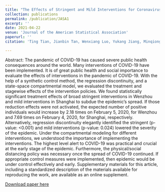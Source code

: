 ```yaml
---
title: "The Effects of Stringent and Mild Interventions for Coronavirus Pandemic"
collection: publications
permalink: /publication/JASA1
excerpt: ''
date: 2021-04-22
venue: 'Journal of the American Statistical Association'
paperurl: ''
citation: 'Ting Tian, Jianbin Tan, Wenxiang Luo, Yukang Jiang, Minqiong Chen, Songpan Yang, Canhong Wen, Wenliang Pan, and Xueqin Wang (2021), The Effects of Stringent and Mild Interventions for Coronavirus Pandemic, $\textit{Journal of the American Statistical Association}$, 116(534), 481-491 (*$\mathbf{joint\ first\ authorship}$)'

---
```

Abstract: The pandemic of COVID-19 has caused severe public health consequences around the world. Many interventions of COVID-19 have been implemented. It is of great public health and social importance to evaluate the effects of interventions in the pandemic of COVID-19. With the help of a synthetic control method, the regression discontinuity, and a state-space compartmental model, we evaluated the treatment and stagewise effects of the intervention policies. We found statistically significant treatment effects of broad stringent interventions in Wenzhou and mild interventions in Shanghai to subdue the epidemic’s spread. If those reduction effects were not activated, the expected number of positive individuals would increase by 2.18 times on February 5, 2020, for Wenzhou and 7.69 times on February 4, 2020, for Shanghai, respectively. Alternatively, regression discontinuity elegantly identified the stringent (p-value: <0.001) and mild interventions (p-value: 0.024) lowered the severity of the epidemic. Under the compartmental modeling for different interventions, we understood the importance of implementing the interventions. The highest level alert to COVID-19 was practical and crucial at the early stage of the epidemic. Furthermore, the physical/social distancing policy was necessary once the spread of COVID-19 continued. If appropriate control measures were implemented, then epidemic would be under control effectively and early. Supplementary materials for this article, including a standardized description of the materials available for reproducing the work, are available as an online supplement.

[Download paper here](http://tan-jianbin.github.io/files/JASA1.pdf)
